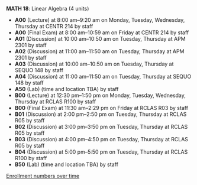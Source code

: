 **MATH 18**: Linear Algebra (4 units)

- **A00** (Lecture) at 8:00 am–9:20 am on Monday, Tuesday, Wednesday, Thursday at CENTR 214 by staff
- **A00** (Final Exam) at 8:00 am–10:59 am on Friday at CENTR 214 by staff
- **A01** (Discussion) at 10:00 am–10:50 am on Tuesday, Thursday at APM 2301 by staff
- **A02** (Discussion) at 11:00 am–11:50 am on Tuesday, Thursday at APM 2301 by staff
- **A03** (Discussion) at 10:00 am–10:50 am on Tuesday, Thursday at SEQUO 148 by staff
- **A04** (Discussion) at 11:00 am–11:50 am on Tuesday, Thursday at SEQUO 148 by staff
- **A50** (Lab) (time and location TBA) by staff
- **B00** (Lecture) at 12:30 pm–1:50 pm on Monday, Tuesday, Wednesday, Thursday at RCLAS R100 by staff
- **B00** (Final Exam) at 11:30 am–2:29 pm on Friday at RCLAS R03 by staff
- **B01** (Discussion) at 2:00 pm–2:50 pm on Tuesday, Thursday at RCLAS R05 by staff
- **B02** (Discussion) at 3:00 pm–3:50 pm on Tuesday, Thursday at RCLAS R05 by staff
- **B03** (Discussion) at 4:00 pm–4:50 pm on Tuesday, Thursday at RCLAS R05 by staff
- **B04** (Discussion) at 5:00 pm–5:50 pm on Tuesday, Thursday at RCLAS R100 by staff
- **B50** (Lab) (time and location TBA) by staff

[Enrollment numbers over time](./MATH18.tsv)
